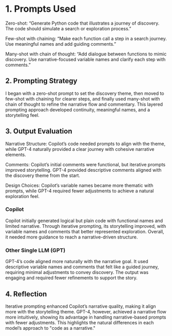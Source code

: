 # 1. Prompts Used

Zero-shot: “Generate Python code that illustrates a journey of discovery. The code should simulate a search or exploration process.”

Few-shot with chaining: “Make each function call a step in a search journey. Use meaningful names and add guiding comments.”

Many-shot with chain of thought: “Add dialogue between functions to mimic discovery. Use narrative-focused variable names and clarify each step with comments.”

## 2. Prompting Strategy

I began with a zero-shot prompt to set the discovery theme, then moved to few-shot with chaining for clearer steps, and finally used many-shot with chain of thought to refine the narrative flow and commentary. This layered prompting approach developed continuity, meaningful names, and a storytelling feel.

## 3. Output Evaluation

Narrative Structure: Copilot’s code needed prompts to align with the theme, while GPT-4 naturally provided a clear journey with cohesive narrative elements.

Comments: Copilot’s initial comments were functional, but iterative prompts improved storytelling. GPT-4 provided descriptive comments aligned with the discovery theme from the start.

Design Choices: Copilot’s variable names became more thematic with prompts, while GPT-4 required fewer adjustments to achieve a natural exploration feel.

### Copilot

Copilot initially generated logical but plain code with functional names and limited narrative. Through iterative prompting, its storytelling improved, with variable names and comments that better represented exploration. Overall, it needed more guidance to reach a narrative-driven structure.

### Other Single LLM (GPT)

GPT-4’s code aligned more naturally with the narrative goal. It used descriptive variable names and comments that felt like a guided journey, requiring minimal adjustments to convey discovery. The output was engaging and required fewer refinements to support the story.

## 4. Reflection

Iterative prompting enhanced Copilot’s narrative quality, making it align more with the storytelling theme. GPT-4, however, achieved a narrative flow more intuitively, showing its advantage in handling narrative-based prompts with fewer adjustments. This highlights the natural differences in each model’s approach to "code as a narrative."

